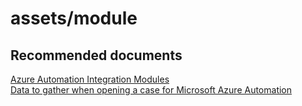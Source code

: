 
<properties
    pageTitle="assets/module"
    description="32501554Assetsmodule"
    service="microsoft.automation"
    resource="automationaccounts"
    authors="adoyle"
    displayorder=""
    selfHelpType="generic"
    supportTopicIds="32501554"
    resourceTags=""
    productPesIds="15607"
    cloudEnvironments="MoonCake"
/>

# assets/module


## **Recommended documents**
[Azure Automation Integration Modules](https://docs.azure.cn/automation/automation-integration-modules) <br>
[Data to gather when opening a case for Microsoft Azure Automation](https://support.microsoft.com/kb/3178510)
